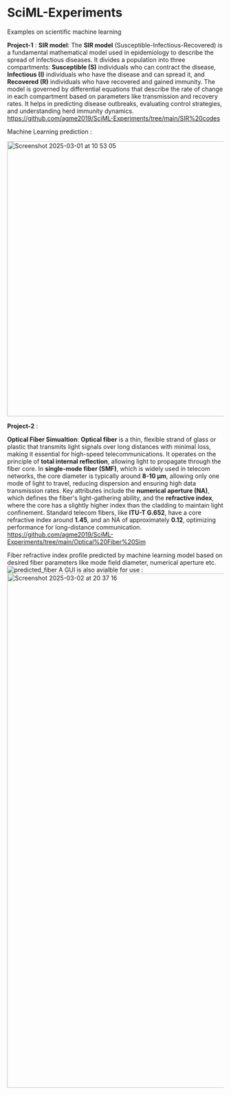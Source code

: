 # SciML-Experiments
Examples on scientific machine learning

**Project-1** : 
**SIR model**: 
The **SIR model** (Susceptible-Infectious-Recovered) is a fundamental mathematical model used in epidemiology to describe the spread of infectious diseases. It divides a population into three compartments: **Susceptible (S)** individuals who can contract the disease, **Infectious (I)** individuals who have the disease and can spread it, and **Recovered (R)** individuals who have recovered and gained immunity. The model is governed by differential equations that describe the rate of change in each compartment based on parameters like transmission and recovery rates. It helps in predicting disease outbreaks, evaluating control strategies, and understanding herd immunity dynamics.
https://github.com/agme2019/SciML-Experiments/tree/main/SIR%20codes

Machine Learning prediction :


<img width="639" alt="Screenshot 2025-03-01 at 10 53 05" src="https://github.com/user-attachments/assets/6dd585f5-8e62-4cd0-b9a3-af3a8b303900" />

**Project-2** : 

**Optical Fiber Simualtion**:
**Optical fiber** is a thin, flexible strand of glass or plastic that transmits light signals over long distances with minimal loss, making it essential for high-speed telecommunications. It operates on the principle of **total internal reflection**, allowing light to propagate through the fiber core. In **single-mode fiber (SMF)**, which is widely used in telecom networks, the core diameter is typically around **8-10 µm**, allowing only one mode of light to travel, reducing dispersion and ensuring high data transmission rates. Key attributes include the **numerical aperture (NA)**, which defines the fiber's light-gathering ability, and the **refractive index**, where the core has a slightly higher index than the cladding to maintain light confinement. Standard telecom fibers, like **ITU-T G.652**, have a core refractive index around **1.45**, and an NA of approximately **0.12**, optimizing performance for long-distance communication.
https://github.com/agme2019/SciML-Experiments/tree/main/Optical%20Fiber%20Sim

Fiber refractive index profile predicted by machine learning model based on desired fiber parameters like mode field diameter, numerical aperture etc.
![predicted_fiber](https://github.com/user-attachments/assets/a7236174-a55a-4247-9c8d-84f71ebbd2e0)
A GUI is also avialble for use :
<img width="1195" alt="Screenshot 2025-03-02 at 20 37 16" src="https://github.com/user-attachments/assets/7f6450fb-d7b4-436b-933c-450a2fea5268" />


